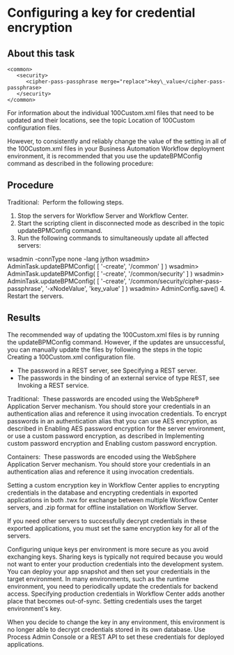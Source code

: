 # Configuring a key for credential encryption

## About this task

```
<common>
   <security>
      <cipher-pass-passphrase merge="replace">key\_value</cipher-pass-passphrase>
   </security>
</common>
```

For information about the individual 100Custom.xml files that need to be
updated and their locations, see the topic Location of 100Custom configuration files.

However, to consistently and reliably change the value of the setting in all of the
100Custom.xml files in your Business Automation Workflow deployment environment, it is recommended that
you use the updateBPMConfig command as described in the following procedure:

## Procedure

Traditional:  Perform the following
steps.

1. Stop the servers for Workflow Server and
Workflow Center.
2. Start the scripting client in disconnected mode as described in the topic updateBPMConfig command.
3. Run the following commands to simultaneously update all affected servers:

wsadmin -connType none -lang jython
wsadmin> AdminTask.updateBPMConfig( [ '-create', '/common' ] )
wsadmin> AdminTask.updateBPMConfig( [ '-create', '/common/security' ] )
wsadmin> AdminTask.updateBPMConfig( [ '-create', '/common/security/cipher-pass-passphrase', '-xNodeValue', 'key\_value' ] )
wsadmin> AdminConfig.save()
4. Restart the servers.

## Results

The recommended way of updating the 100Custom.xml files is by running the
updateBPMConfig command. However, if the updates are unsuccessful, you can
manually update the files by following the steps in the topic Creating a 100Custom.xml configuration file.

- The password in a REST server, see Specifying a REST server.
- The passwords in the binding of an external service of type REST, see Invoking a REST service.

Traditional:  These
passwords are encoded using the WebSphere® Application
Server mechanism. You should
store your credentials in an authentication alias and reference it using invocation credentials. To
encrypt passwords in an authentication alias that you can use AES encryption, as described in Enabling AES password encryption for the server environment, or use a custom
password encryption, as described in Implementing custom password encryption and Enabling custom password encryption.

Containers:  These passwords are
encoded using the WebSphere Application
Server
mechanism. You should store your credentials in an authentication alias and reference it using
invocation credentials.

Setting a custom encryption key in Workflow Center applies to encrypting
credentials in the database and encrypting credentials in exported applications in both
.twx for exchange between multiple Workflow Center servers, and
.zip format for offline installation on Workflow Server.

If you need other servers to successfully decrypt credentials in these exported applications, you
must set the same encryption key for all of the servers.

Configuring unique keys per environment is more secure as you avoid exchanging keys. Sharing keys
is typically not required because you would not want to enter your production credentials into the
development system. You can deploy your app snapshot and then set your credentials in the target
environment. In many environments, such as the runtime environment, you need to periodically update
the credentials for backend access. Specifying production credentials in Workflow Center adds another place
that becomes out-of-sync. Setting credentials uses the target environment's key.

When you decide to change the key in any environment, this environment is no longer able to
decrypt credentials stored in its own database. Use Process Admin Console or a REST API to
set these credentials for deployed applications.